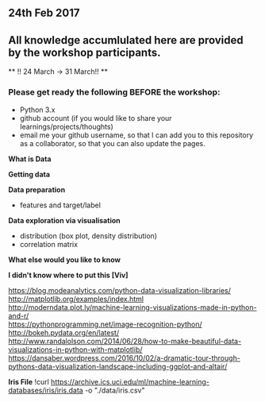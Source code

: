 ## 24th Feb 2017
## All knowledge accumlulated here are provided by the workshop participants.

** !! 24 March -> 31 March!! **

### Please get ready the following BEFORE the workshop:
- Python 3.x
- github account (if you would like to share your learnings/projects/thoughts)
- email me your github username, so that I can add you to this repository as a collaborator, so that you can also update the pages.

**What is Data**

**Getting data**

**Data preparation**
- features and target/label

**Data exploration via visualisation**
- distribution (box plot, density distribution)
- correlation matrix


**What else would you like to know**

**I didn't know where to put this [Viv]**

https://blog.modeanalytics.com/python-data-visualization-libraries/       
http://matplotlib.org/examples/index.html       
http://moderndata.plot.ly/machine-learning-visualizations-made-in-python-and-r/       
https://pythonprogramming.net/image-recognition-python/     
http://bokeh.pydata.org/en/latest/       
http://www.randalolson.com/2014/06/28/how-to-make-beautiful-data-visualizations-in-python-with-matplotlib/       
https://dansaber.wordpress.com/2016/10/02/a-dramatic-tour-through-pythons-data-visualization-landscape-including-ggplot-and-altair/

**Iris File**
!curl https://archive.ics.uci.edu/ml/machine-learning-databases/iris/iris.data -o "./data/iris.csv"
